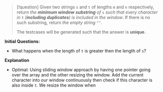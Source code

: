 >[!question]
>Given two strings `s` and `t` of lengths `m` and `n` respectively, return _the **minimum window**_ **_substring_** _of_ `s` _such that every character in_ `t` _(**including duplicates**) is included in the window_. If there is no such substring, return _the empty string_ `""`.
>
>The testcases will be generated such that the answer is **unique**.

**Initial Questions:**
- What happens when the length of `t` is greater then the length of `s`?

**Explanation**
- Optimal: Using sliding window approach by having one pointer going over the array and the other resizing the window. Add the current character into our window continuously then check if this character is also inside `t`. We resize the window when 
